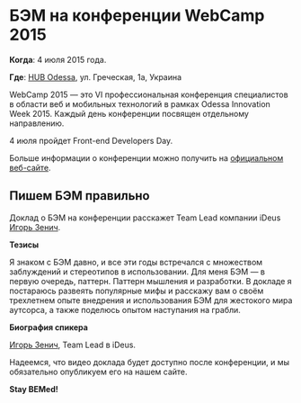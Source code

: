 # БЭМ на конференции WebCamp 2015

**Когда**: 4 июля 2015 года.

**Где**: [HUB Odessa](http://webcamp.in.ua/frontend-developers-day.html), ул. Греческая, 1а, Украина

WebCamp 2015 — это VI профессиональная конференция специалистов в области веб и мобильных технологий в рамках 
Odessa Innovation Week 2015. Каждый день конференции посвящен отдельному направлению. 

4 июля пройдет Front-end Developers Day.

Больше информации о конференции можно получить на [официальном веб-сайте](http://webcamp.in.ua/frontend-developers-day.html).

## Пишем БЭМ правильно

Доклад о БЭМ на конференции расскажет Team Lead компании iDeus [Игорь Зенич](https://twitter.com/delaz).

**Тезисы**

Я знаком с БЭМ давно, и все эти годы встречался с множеством заблуждений и стереотипов в использовании. Для меня БЭМ — в первую 
очередь, паттерн. Паттерн мышления и разработки. В докладе я постараюсь развеять популярные мифы и расскажу вам о своём 
трехлетнем опыте внедрения и использования БЭМ для жестокого мира аутсорса, а также поделюсь опытом наступания на грабли.

**Биография спикера**

[Игорь Зенич](https://twitter.com/delaz), Team Lead в iDeus.

Надеемся, что видео доклада будет доступно после конференции, и мы обязательно опубликуем его на нашем сайте.

**Stay BEMed!**

